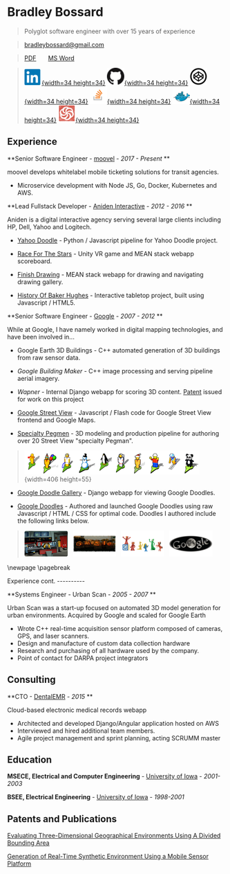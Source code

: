 # Bradley Bossard

>  Polyglot software engineer with over 15 years of experience

> <bradleybossard@gmail.com>

> [PDF] &nbsp; &nbsp; &nbsp; [MS Word]  <!-- REMOVEPDF -->



<!-- ## Portfolio -->
<!--- Need image px params for PDF output, some pandoc bug -->
> [![](./images/linkedin.png){width=34 height=34}](https://www.linkedin.com/in/bradleybossard)
[![](./images/github.png){width=34 height=34}](https://github.com/bradleybossard)
[![](./images/codepen.png){width=34 height=34}](https://codepen.io/bradleybossard)
[![](./images/stackoverflow.png){width=34 height=34}](http://stackoverflow.com/users/story/1754642)
[![](./images/docker.png){width=34 height=34}](https://hub.docker.com/u/bradleybossard)
[![](./images/codewars.png){width=34 height=34}](https://www.codewars.com/users/bradleybossard)
<!--
[![](./images/csacademy.png){width=34 height=34}](https://csacademy.com/user/bradleybossard)
[![](./images/hackerrank.png){width=34 height=34}](https://hackerrank.com/bradleybossard)
-->

Experience
----------

**Senior Software Engineer - [moovel] - *2017 - Present* **

moovel develops whitelabel mobile ticketing solutions for transit agencies.

* Microservice development with Node JS, Go, Docker, Kubernetes and AWS.

**Lead Fullstack Developer - [Aniden Interactive] - *2012 - 2016* **

Aniden is a digital interactive agency serving several large clients including HP, Dell, Yahoo and Logitech.

* [Yahoo Doodle] - Python / Javascript pipeline for Yahoo Doodle project.

* [Race For The Stars] - Unity VR game and MEAN stack webapp scoreboard.

* [Finish Drawing] - MEAN stack webapp for drawing and navigating drawing gallery.

* [History Of Baker Hughes] - Interactive tabletop project, built using Javascript / HTML5.

**Senior Software Engineer - [Google] - *2007 - 2012* **

While at Google, I have namely worked in digital mapping technologies, and have been involved in...

- Google Earth 3D Buildings - C++ automated generation of 3D buildings from raw sensor data.

- _Google Building Maker_ - C++ image processing and serving pipeline aerial imagery.

- _Wapner_ - Internal Django webapp for scoring 3D content.  [Patent] issued for work on this project

- [Google Street View] - Javascript / Flash code for Google Street View frontend and Google Maps.

- [Specialty Pegmen] - 3D modeling and production pipeline for authoring over 20 Street View "specialty Pegman".

> ![](./images/pegman.png){width=406 height=55}

- [Google Doodle Gallery] - Django webapp for viewing Google Doodles.

- [Google Doodles] - Authored and launched Google Doodles using raw Javascript / HTML / CSS for optimal code.  Doodles I authored include the following links below.

> [![](./images/startrek.png)](http://www.google.com/doodles/46th-anniversary-of-star-treks-1st-broadcast)
&nbsp;
[![](./images/halloween.png)](http://www.google.com/doodles/halloween-2011)
&nbsp;
[![](./images/gumby.png)](http://www.google.com/doodles/art-clokeys-90th-birthday)
&nbsp;
[![](./images/lunar.png)](http://www.google.com/doodles/total-lunar-eclipse-live-imagery-provided-by-slooh)

\newpage
\pagebreak

Experience cont.  <!-- REMOVEHTML -->
----------        <!-- REMOVEHTML -->


**Systems Engineer - Urban Scan - *2005 - 2007* **

Urban Scan was a start-up focused on automated 3D model generation for urban environments.  Acquired by Google and scaled for Google Earth

* Wrote C++ real-time acquisition sensor platform composed of cameras, GPS, and laser scanners.
* Design and manufacture of custom data collection hardware
* Research and purchasing of all hardware used by the company.
* Point of contact for DARPA project integrators

Consulting
-------------

**CTO - [DentalEMR] - *2015* **

Cloud-based electronic medical records webapp

* Architected and developed Django/Angular application hosted on AWS
* Interviewed and hired additional team members.
* Agile project management and sprint planning, acting SCRUMM master

Education
---------

**MSECE, Electrical and Computer Engineering** - [University of Iowa] - *2001-2003* 

**BSEE, Electrical Engineering** - [University of Iowa] - *1998-2001* 

Patents and Publications
------------------------
[Evaluating Three-Dimensional Geographical Environments Using A Divided Bounding Area] 

[Generation of Real-Time Synthetic Environment Using a Mobile Sensor Platform]

[Aniden Interactive]:http://www.aniden.com/
[DentalEMR]:https://dentalemr.com
[Evaluating Three-Dimensional Geographical Environments Using A Divided Bounding Area]:http://www.google.com/patents/US20150143301
[Finish Drawing]:http://finishdrawing.com
[Generation of Real-Time Synthetic Environment Using a Mobile Sensor Platform]:https://www.nads-sc.uiowa.edu/dscna/2001/Papers/Papelis%20_%20Generation%20of%20Real-Time%20Synthetic%20Environment....pdf
[Google]:http://www.google.com
[Google Street View]:https://www.google.com/maps/streetview/
[Google Doodles]:https://www.google.com/doodles
[Google Doodle Gallery]:https://www.google.com/doodles
[History Of Baker Hughes]:http://aniden.com/project/bh_timeline
[HP Discover Mobility Experience]:http://aniden.com/project/mobility_touch_experience
[moovel]:https://www.moovel.com/en
[MS Word]: resume-of-bradley-bossard.docx
[Patent]:http://www.google.com/patents/US20150143301 
[PDF]: resume-of-bradley-bossard.pdf
[Race For The Stars]:http://aniden.com/project/race_for_the_stars
[Specialty Pegmen]:https://www.google.co.in/intl/en/help/maps/streetview/learn/pegman.html
[University of Iowa]:http://www.uiowa.edu/
[Wacom Inkation]:http://devpost.com/software/finishdrawing-com
[Yahoo Doodle]:http://aniden.com/project/yahoo_logo

<script>
  (function(i,s,o,g,r,a,m){i['GoogleAnalyticsObject']=r;i[r]=i[r]||function(){
  (i[r].q=i[r].q||[]).push(arguments)},i[r].l=1*new Date();a=s.createElement(o),
  m=s.getElementsByTagName(o)[0];a.async=1;a.src=g;m.parentNode.insertBefore(a,m)
  })(window,document,'script','https://www.google-analytics.com/analytics.js','ga');

  ga('create', 'UA-52576926-1', 'auto');
  ga('send', 'pageview');

</script>
